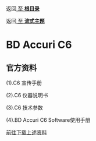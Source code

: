返回[ 至 **根目录**](../../../README.md)

返回[ 至 **流式主题**](../facscontent.md)

# BD Accuri C6
## 官方资料
(1).C6 宣传手册

(2).C6 仪器说明书

(3).C6 技术参数

(4).BD Accuri C6 Software使用手册
 
 [前往下载上述资料](http://pan.baidu.com/s/1pKIOP9D)